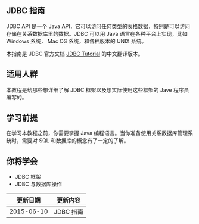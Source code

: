 ## JDBC 指南

JDBC API 是一个 Java API，它可以访问任何类型的表格数据，特别是可以访问存储在关系数据库里的数据。JDBC 可以用 Java 语言在各种平台上实现，比如 Windows 系统， Mac OS 系统，和各种版本的 UNIX 系统。

本指南是 JDBC 官方文档 [JDBC Tutorial](http://www.tutorialspoint.com/jdbc/index.htm) 的中文翻译版本。

## 适用人群

本教程是给那些想详细了解 JDBC 框架以及想实际使用这些框架的 Jave 程序员编写的。

## 学习前提

在学习本教程之前，你需要掌握 Java 编程语言。当你准备使用关系数据库管理系统时，需要对 SQL 和数据库的概念有了一定的了解。

## 你将学会

+ JDBC 框架
+ JDBC 与数据库操作

|更新日期    |更新内容
|----------|--------------------
|2015-06-10|JDBC 指南